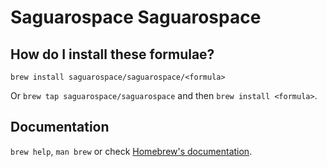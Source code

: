# Saguarospace Saguarospace

## How do I install these formulae?

`brew install saguarospace/saguarospace/<formula>`

Or `brew tap saguarospace/saguarospace` and then `brew install <formula>`.

## Documentation

`brew help`, `man brew` or check [Homebrew's documentation](https://docs.brew.sh).
